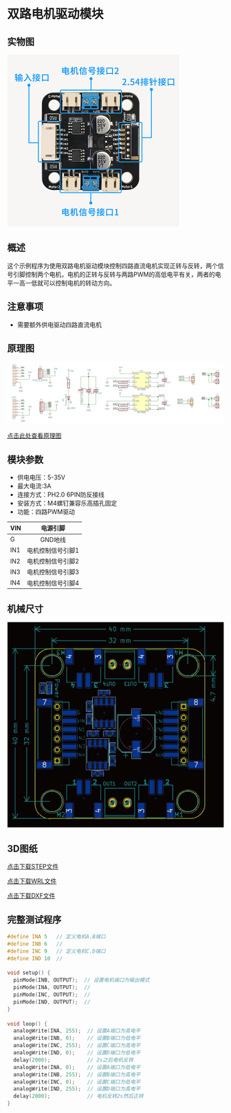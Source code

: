 # 双路电机驱动模块


## 实物图

![模块图](picture/highSpeedMiniMotorDriveBoardModel.png)

## 概述
这个示例程序为使用双路电机驱动模块控制四路直流电机实现正转与反转，两个信号引脚控制两个电机，电机的正转与反转与两路PWM的高低电平有关，两者的电平一高一低就可以控制电机的转动方向。

## 注意事项

- 需要额外供电驱动四路直流电机

## 原理图

![原理图](picture/2.png)

<a href="zh-cn/ph2.0_sensors/actuators/highSpeedMiniMotorDriveBoardModel/Dual_Motor_Driver.pdf" target="_blank">点击此处查看原理图</a>

## 模块参数

- 供电电压：5-35V
- 最大电流:3A
- 连接方式：PH2.0 6PIN防反接线
- 安装方式：M4螺钉兼容乐高插孔固定
- 功能：四路PWM驱动

| VIN    | 电源引脚|
| :----- | :-------: |
| G      | GND地线|
| IN1   | 电机控制信号引脚1|
| IN2   | 电机控制信号引脚2|
| IN3   | 电机控制信号引脚3|
| IN4   | 电机控制信号引脚4|


## 机械尺寸

![5](picture/3.png)

## 3D图纸
<a href="zh-cn/ph2.0_sensors/actuators/highSpeedMiniMotorDriveBoardModel/Drawing/Dual_Motor_Driver.step" download>点击下载STEP文件</a>

<a href="zh-cn/ph2.0_sensors/actuators/highSpeedMiniMotorDriveBoardModel/Drawing/Dual_Motor_Driver.wrl" download>点击下载WRL文件</a>

<a href="zh-cn/ph2.0_sensors/actuators/highSpeedMiniMotorDriveBoardModel/Drawing/Dual_Motor_Driver.dxf" download>点击下载DXF文件</a>

## 完整测试程序

```cpp
#define INA 5   // 定义电机A.B端口
#define INB 6   //
#define INC 9   // 定义电机C.D端口
#define IND 10  //

void setup() {
  pinMode(INB, OUTPUT);  // 设置电机端口为输出模式
  pinMode(INA, OUTPUT);  //
  pinMode(INC, OUTPUT);  //
  pinMode(IND, OUTPUT);  //
}

void loop() {
  analogWrite(INA, 255);  // 设置A端口为高电平
  analogWrite(INB, 0);    // 设置B端口为低电平
  analogWrite(INC, 255);  // 设置C端口为高电平
  analogWrite(IND, 0);    // 设置D端口为低电平
  delay(2000);            // 2s之后电机反转
  analogWrite(INA, 0);    // 设置A端口为低电平
  analogWrite(INB, 255);  // 设置B端口为高电平
  analogWrite(INC, 0);    // 设置C端口为低电平
  analogWrite(IND, 255);  // 设置D端口为高电平
  delay(2000);            // 电机反转2s然后正转
}
```
